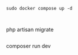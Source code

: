
```
sudo docker compose up -d
```
```


```
php artisan migrate
```

```
composer run dev
``` 
```
```
```
```
```
```
```
